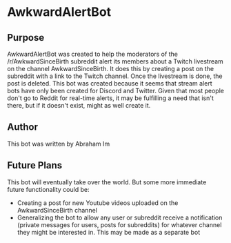 # AwkwardAlertBot

## Purpose
AwkwardAlertBot was created to help the moderators of the /r/AwkwardSinceBirth subreddit alert its members about a Twitch livestream on the channel AwkwardSinceBirth. It does this by creating a post on the subreddit with a link to the Twitch channel. Once the livestream is done, the post is deleted. This bot was created because it seems that stream alert bots have only been created for Discord and Twitter. Given that most people don't go to Reddit for real-time alerts, it may be fulfilling a need that isn't there, but if it doesn't exist, might as well create it.

## Author
This bot was written by Abraham Im

## Future Plans
This bot will eventually take over the world. But some more immediate future functionality could be:
* Creating a post for new Youtube videos uploaded on the AwkwardSinceBirth channel
* Generalizing the bot to allow any user or subreddit receive a notification (private messages for users, posts for subreddits) for whatever channel they might be interested in. This may be made as a separate bot

